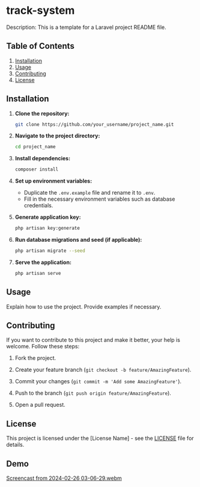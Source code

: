 # track-system

Description: This is a template for a Laravel project README file.

## Table of Contents

1. [Installation](#installation)
2. [Usage](#usage)
3. [Contributing](#contributing)
4. [License](#license)

## Installation

1. **Clone the repository:**
    ```bash
    git clone https://github.com/your_username/project_name.git
    ```

2. **Navigate to the project directory:**
    ```bash
    cd project_name
    ```

3. **Install dependencies:**
    ```bash
    composer install
    ```

4. **Set up environment variables:**
    - Duplicate the `.env.example` file and rename it to `.env`.
    - Fill in the necessary environment variables such as database credentials.
  
5. **Generate application key:**
    ```bash
    php artisan key:generate
    ```

6. **Run database migrations and seed (if applicable):**
    ```bash
    php artisan migrate --seed
    ```

7. **Serve the application:**
    ```bash
    php artisan serve
    ```

## Usage

Explain how to use the project. Provide examples if necessary.

## Contributing

If you want to contribute to this project and make it better, your help is welcome. Follow these steps:

1. Fork the project.
2. Create your feature branch (`git checkout -b feature/AmazingFeature`).


 
4. Commit your changes (`git commit -m 'Add some AmazingFeature'`).
5. Push to the branch (`git push origin feature/AmazingFeature`).
6. Open a pull request.

## License

This project is licensed under the [License Name] - see the [LICENSE](LICENSE) file for details.

 ## Demo

[Screencast from 2024-02-26 03-06-29.webm](https://github.com/Esmat-97/track-system/assets/158211063/e7f206d6-0447-4431-8e2d-c25869e2b5ed)



